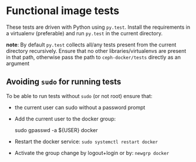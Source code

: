 Functional image tests
======================

These tests are driven with Python using `py.test`. Install the requirements
in a virtualenv (preferable) and run `py.test` in the current directory.

**note**: By default `py.test` collects all/any tests present from the current
directory recursively. Ensure that no other libraries/virtualenvs are present
in that path, otherwise pass the path to `ceph-docker/tests` directly as an
argument


Avoiding `sudo` for running tests
---------------------------------
To be able to run tests without `sudo` (or not root) ensure that:

* the current user can sudo without a password prompt
* Add the current user to the docker group:

   sudo gpasswd -a ${USER} docker

* Restart the docker service: `sudo systemctl restart docker`
* Activate the group change by logout+login or by: `newgrp docker`
